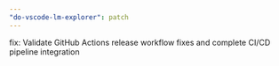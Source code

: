 ```yaml
---
"do-vscode-lm-explorer": patch
---
```


fix: Validate GitHub Actions release workflow fixes and complete CI/CD pipeline integration
